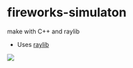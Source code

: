 # fireworks-simulaton
make with C++ and raylib

* Uses [raylib](https://www.raylib.com/)

<img src="https://github.com/pepega90/fireworks-simulaton/blob/main/preview/gif" />
